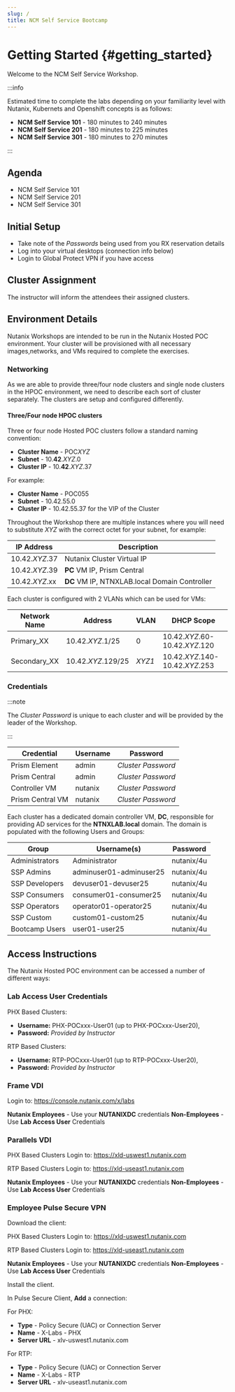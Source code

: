```yaml
---
slug: /
title: NCM Self Service Bootcamp
---
```


# Getting Started {#getting_started}

Welcome to the NCM Self Service Workshop.

:::info

Estimated time to complete the labs depending on your familiarity level
with Nutanix, Kubernets and Openshift concepts is as follows:

- **NCM Self Service 101** - 180 minutes to 240 minutes
- **NCM Self Service 201** - 180 minutes to 225 minutes
- **NCM Self Service 301** - 180 minutes to 270 minutes

:::

## Agenda

- NCM Self Service 101
- NCM Self Service 201
- NCM Self Service 301

## Initial Setup

- Take note of the *Passwords* being used from you RX reservation details
- Log into your virtual desktops (connection info below)
- Login to Global Protect VPN if you have access

## Cluster Assignment

The instructor will inform the attendees their assigned clusters.

## Environment Details

Nutanix Workshops are intended to be run in the Nutanix Hosted POC environment. Your cluster will be provisioned with all necessary images,networks, and VMs required to complete the exercises.

### Networking

As we are able to provide three/four node clusters and single node clusters in the HPOC environment, we need to describe each sort of cluster separately. The clusters are setup and configured differently.

#### Three/Four node HPOC clusters

Three or four node Hosted POC clusters follow a standard naming convention:

- **Cluster Name** - POC*XYZ*
- **Subnet** - 10.**42**.*XYZ*.0
- **Cluster IP** - 10.**42**.*XYZ*.37

For example:

- **Cluster Name** - POC055
- **Subnet** - 10.42.55.0
- **Cluster IP** - 10.42.55.37 for the VIP of the Cluster

Throughout the Workshop there are multiple instances where you will need to substitute *XYZ* with the correct octet for your subnet, for example:

| IP Address     |   Description                                     |
| -------------- | --------------------------------------------------|
| 10.42.*XYZ*.37 |  Nutanix Cluster Virtual IP                       |
| 10.42.*XYZ*.39 |  **PC** VM IP, Prism Central                      |
| 10.42.*XYZ*.xx  |  **DC** VM IP, NTNXLAB.local Domain Controller   |


Each cluster is configured with 2 VLANs which can be used for VMs:


|Network Name        | Address             | VLAN    | DHCP Scope                     |
|--------------------| ------------------- |-------- | -------------------------------|
|Primary_XX          | 10.42.*XYZ*.1/25    | 0       | 10.42.*XYZ*.60-10.42.*XYZ*.120 |
|Secondary_XX        | 10.42.*XYZ*.129/25  | *XYZ1*  | 10.42.*XYZ*.140-10.42.*XYZ*.253|

### Credentials

:::note

The *Cluster Password* is unique to each cluster and will be provided by the leader of the Workshop.

:::

| Credential        | Username                 | Password           |
|------------------ |------------------------- |--------------------|
| Prism Element     | admin                    | *Cluster Password* |
| Prism Central     | admin                    | *Cluster Password* |
| Controller VM     | nutanix                  | *Cluster Password* |
| Prism Central VM  | nutanix                  | *Cluster Password* |

Each cluster has a dedicated domain controller VM, **DC**, responsible for providing AD services for the **NTNXLAB.local** domain. The domain is populated with the following Users and Groups:


| Group            | Username(s)              | Password |
|-----------------| ------------------------- |------------|
| Administrators    | Administrator             | nutanix/4u | 
| SSP Admins        | adminuser01-adminuser25   | nutanix/4u | 
| SSP Developers    | devuser01-devuser25       | nutanix/4u | 
| SSP Consumers     | consumer01-consumer25     | nutanix/4u |
| SSP Operators     | operator01-operator25     | nutanix/4u |
| SSP Custom        | custom01-custom25         | nutanix/4u |
| Bootcamp Users    | user01-user25             | nutanix/4u |


## Access Instructions

The Nutanix Hosted POC environment can be accessed a number of different ways:

### Lab Access User Credentials

PHX Based Clusters: 

- **Username:** PHX-POCxxx-User01 (up to PHX-POCxxx-User20), 
- **Password:** *Provided by Instructor*

RTP Based Clusters: 

- **Username:** RTP-POCxxx-User01 (up to RTP-POCxxx-User20), 
- **Password:** *Provided by Instructor*

### Frame VDI

Login to: <https://console.nutanix.com/x/labs>

**Nutanix Employees** - Use your **NUTANIXDC** credentials
**Non-Employees** - Use **Lab Access User** Credentials

### Parallels VDI

PHX Based Clusters Login to: <https://xld-uswest1.nutanix.com>

RTP Based Clusters Login to: <https://xld-useast1.nutanix.com>

**Nutanix Employees** - Use your **NUTANIXDC** credentials
**Non-Employees** - Use **Lab Access User** Credentials

### Employee Pulse Secure VPN

Download the client:

PHX Based Clusters Login to: <https://xld-uswest1.nutanix.com>

RTP Based Clusters Login to: <https://xld-useast1.nutanix.com>

**Nutanix Employees** - Use your **NUTANIXDC** credentials
**Non-Employees** - Use **Lab Access User** Credentials

Install the client.

In Pulse Secure Client, **Add** a connection:

For PHX:

- **Type** - Policy Secure (UAC) or Connection Server
- **Name** - X-Labs - PHX
- **Server URL** - xlv-uswest1.nutanix.com

For RTP:

- **Type** - Policy Secure (UAC) or Connection Server
- **Name** - X-Labs - RTP
- **Server URL** - xlv-useast1.nutanix.com

